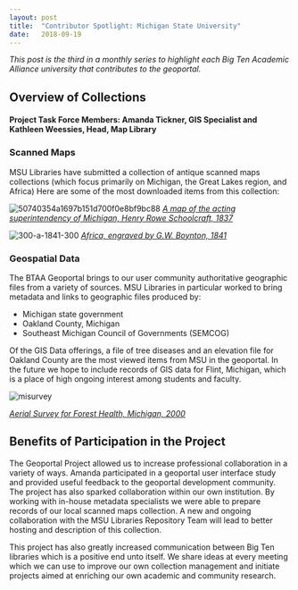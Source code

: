 ```yaml
---
layout: post
title:  "Contributor Spotlight: Michigan State University"
date:   2018-09-19
---
```


_This post is the third in a monthly series to highlight each Big Ten Academic Alliance university that contributes to the geoportal._

## Overview of Collections
#### Project Task Force Members: Amanda Tickner, GIS Specialist and Kathleen Weessies, Head, Map Library


### Scanned Maps
MSU Libraries have submitted a collection of antique scanned maps collections (which focus primarily on Michigan, the Great Lakes region, and Africa)   Here are some of the most downloaded items from this collection:

![50740354a1697b151d700f0e8bf9bc88](https://user-images.githubusercontent.com/2367677/45111285-3e6e3780-b10a-11e8-9c39-519b912b6956.jpeg)
[_A map of the acting superintendency of Michigan, Henry Rowe Schoolcraft, 1837_](https://geo.btaa.org/catalog/b32b70ae-430b-480d-9a34-c6ffbd4f55df)

![300-a-1841-300](https://user-images.githubusercontent.com/2367677/45111217-07982180-b10a-11e8-8fd6-935aaf1ca1f5.jpg)
[_Africa, engraved by G.W. Boynton, 1841_](https://geo.btaa.org/catalog/24c98017-bb9d-43e5-982c-ab20e45439ad)

### Geospatial Data
The BTAA Geoportal brings to our user community authoritative geographic files from a variety of sources.  MSU Libraries in particular worked to bring metadata and links to geographic files produced by:
- Michigan state government
- Oakland County, Michigan
- Southeast Michigan Council of Governments (SEMCOG)

Of the GIS Data offerings, a file of tree diseases and an elevation file for Oakland County are the most viewed items from MSU in the geoportal.  In the future we hope to include records of GIS data for Flint, Michigan, which is a place of high ongoing interest among students and faculty.

![misurvey](https://user-images.githubusercontent.com/2367677/45112157-81c9a580-b10c-11e8-8abd-6826823e7c83.png)

_[Aerial Survey for Forest Health, Michigan, 2000](https://geo.btaa.org/catalog/ad5aa5068b164d759b6d140aad73cfbd_3)_

## Benefits of Participation in the Project
The Geoportal Project allowed us to increase professional collaboration in a variety of ways.   Amanda participated in a geoportal user interface study and provided useful feedback to the geoportal development community. The project has also sparked collaboration within our own institution. By working with in-house metadata specialists we were able to prepare records of our local scanned maps collection.  A new and ongoing collaboration with the MSU Libraries Repository Team will lead to better hosting and description of this collection.

This project has also greatly increased communication between Big Ten libraries which is a positive end unto itself.  We share ideas at every meeting which we can use to improve our own collection management and initiate projects aimed at enriching our own academic and community research.
